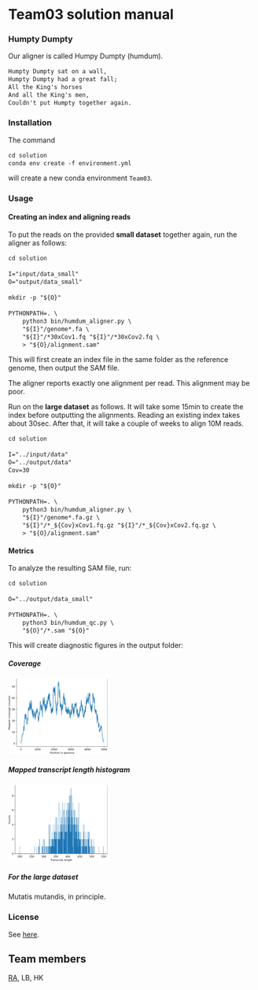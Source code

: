 # Team03 solution manual

### Humpty Dumpty

Our aligner is called Humpy Dumpty (humdum).

    Humpty Dumpty sat on a wall,
    Humpty Dumpty had a great fall;
    All the King's horses
    And all the King's men,
    Couldn't put Humpty together again.



### Installation

The command
```{shell script}
cd solution
conda env create -f environment.yml
```
will create a new conda environment `Team03`.


### Usage

#### Creating an index and aligning reads

To put the reads 
on the provided **small dataset**
together again, 
run the aligner as follows:

```
cd solution

I="input/data_small"
O="output/data_small"

mkdir -p "${O}"

PYTHONPATH=. \
    python3 bin/humdum_aligner.py \
    "${I}"/genome*.fa \
    "${I}"/*30xCov1.fq "${I}"/*30xCov2.fq \
    > "${O}/alignment.sam"
```

This will first create an index file
in the same folder as the reference genome,
then output the SAM file.

The aligner reports exactly one alignment per read.
This alignment may be poor.


Run on the **large dataset** as follows.
It will take some 15min to create the index
before outputting the alignments.
Reading an existing index takes about 30sec.
After that, it will take a couple of weeks
to align 10M reads.

```{shell script}
cd solution

I="../input/data"
O="../output/data"
Cov=30

mkdir -p "${O}"

PYTHONPATH=. \
    python3 bin/humdum_aligner.py \
    "${I}"/genome*.fa.gz \
    "${I}"/*_${Cov}xCov1.fq.gz "${I}"/*_${Cov}xCov2.fq.gz \
    > "${O}/alignment.sam"
```



#### Metrics

To analyze the resulting SAM file, run:

```{shell script}
cd solution

O="../output/data_small"

PYTHONPATH=. \
    python3 bin/humdum_qc.py \
    "${O}"/*.sam "${O}"
```

This will create diagnostic figures in 
the output folder:

##### Coverage 
<img src="output/data_small/alignment.sam.coverage.png" width="40%"/>

##### Mapped transcript length histogram
<img src="output/data_small/alignment.sam.tlenhist.png" width="40%"/>

##### For the large dataset

Mutatis mutandis, in principle. 


### License

See [here](solution/license.txt).


## Team members

[RA](https://github.com/numpde/), LB, HK
